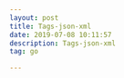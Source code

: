 ```yaml
---
layout: post
title: Tags-json-xml
date: 2019-07-08 10:11:57
description: Tags-json-xml
tag: go

---
```

